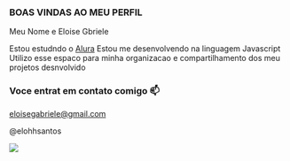 ### BOAS VINDAS AO MEU PERFIL 

Meu Nome e Eloise Gbriele

Estou estudndo o [Alura](https://www.alura.com.br) 
Estou me desenvolvendo na linguagem Javascript
Utilizo esse espaco para minha organizacao e compartilhamento dos meu projetos desnvolvido

### Voce entrat em contato comigo 📫

eloisegabriele@gmail.com
 
 @elohhsantos

![](https://media.tenor.com/9FA3s-W6zNcAAAAM/barbie.gif)
